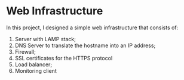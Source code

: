 # Web Infrastructure

In this project, I designed a simple web infrastructure that consists of:
1. Server with LAMP stack;
2. DNS Server to translate the hostname into an IP address;
3. Firewall;
4. SSL certificates for the HTTPS protocol
5. Load balancer;
6. Monitoring client

